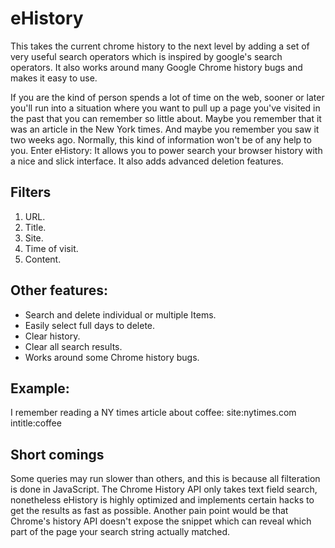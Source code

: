 # eHistory

This takes the current chrome history to the next level by adding a set of very useful search operators which is inspired by google's search operators.
It also works around many Google Chrome history bugs and makes it easy to use.

If you are the kind of person spends a lot of time on the web, sooner or later you'll run into a situation where you want to pull up a page you've visited in the past that you can remember so little about. Maybe you remember that it was an article in the New York times. And maybe you remember you saw it two weeks ago. Normally, this kind of information won't be of any help to you. Enter eHistory: It allows you to power search your browser history with a nice and slick interface. It also adds advanced deletion features.


## Filters

1. URL.
2. Title.
3. Site.
4. Time of visit.
5. Content.

## Other features:

* Search and delete individual or multiple Items.
* Easily select full days to delete.
* Clear history.
* Clear all search results.
* Works around some Chrome history bugs.

## Example:
I remember reading a NY times article about coffee:
site:nytimes.com intitle:coffee


## Short comings

Some queries may run slower than others, and this is because all filteration is done in JavaScript. The Chrome History API only takes text field search, nonetheless eHistory is highly optimized and implements certain hacks to get the results as fast as possible.
Another pain point would be that Chrome's history API doesn't expose the snippet which can reveal which part of the page your search string actually matched.

